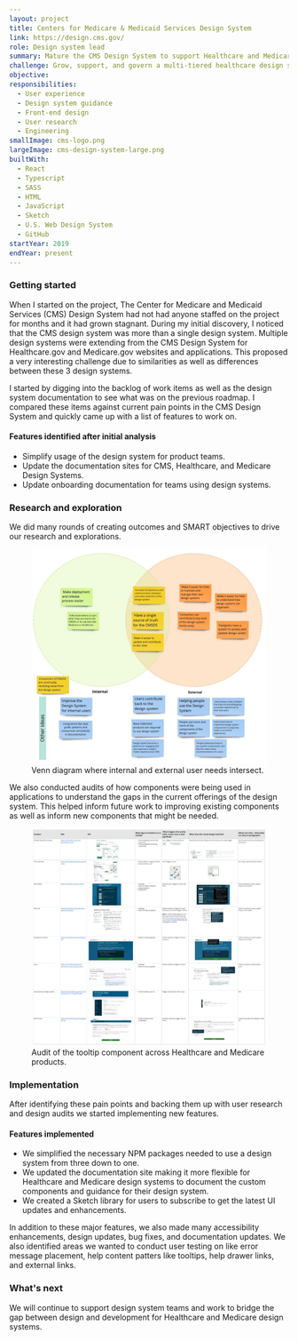 ```yaml
---
layout: project
title: Centers for Medicare & Medicaid Services Design System
link: https://design.cms.gov/
role: Design system lead 
summary: Mature the CMS Design System to support Healthcare and Medicare product teams building experiences at scale.
challenge: Grow, support, and govern a multi-tiered healthcare design system utilized by multiple applications teams across various federal contracts. Help product teams build section 508 compliant, responsive, and consistent experiences while allowing for innovation and creativity.
objective: 
responsibilities:
  - User experience 
  - Design system guidance
  - Front-end design
  - User research
  - Engineering
smallImage: cms-logo.png
largeImage: cms-design-system-large.png
builtWith:
  - React
  - Typescript
  - SASS
  - HTML
  - JavaScript
  - Sketch
  - U.S. Web Design System
  - GitHub
startYear: 2019
endYear: present
---
```


### Getting started

When I started on the project, The Center for Medicare and Medicaid Services (CMS) Design System had not had anyone staffed on the project for months and it had grown stagnant. During my initial discovery, I noticed that the CMS design system was more than a single design system. Multiple design systems were extending from the CMS Design System for Healthcare.gov and Medicare.gov websites and applications. This proposed a very interesting challenge due to similarities as well as differences between these 3 design systems.

I started by digging into the backlog of work items as well as the design system documentation to see what was on the previous roadmap. I compared these items against current pain points in the CMS Design System and quickly came up with a list of features to work on.

#### Features identified after initial analysis

- Simplify usage of the design system for product teams.
- Update the documentation sites for CMS, Healthcare, and Medicare Design Systems.
- Update onboarding documentation for teams using design systems.

### Research and exploration

We did many rounds of creating outcomes and SMART objectives to drive our research and explorations. 

<figure>
<img src="/assets/images/projects/cms-design-system-venn-diagram.jpeg"/>
<figcaption>Venn diagram where internal and external user needs intersect.</figcaption>
</figure>

We also conducted audits of how components were being used in applications to understand the gaps in the current offerings of the design system. This helped inform future work to improving existing components as well as inform new components that might be needed. 

<figure>
<img src="/assets/images/projects/cms-design-system-design-audit.jpeg"/>
<figcaption>Audit of the tooltip component across Healthcare and Medicare products.</figcaption>
</figure>

### Implementation

After identifying these pain points and backing them up with user research and design audits we started implementing new features. 

#### Features implemented 

- We simplified the necessary NPM packages needed to use a design system from three down to one. 
- We updated the documentation site making it more flexible for Healthcare and Medicare design systems to document the custom components and guidance for their design system. 
- We created a Sketch library for users to subscribe to get the latest UI updates and enhancements.

In addition to these major features, we also made many accessibility enhancements, design updates, bug fixes, and documentation updates. We also identified areas we wanted to conduct user testing on like error message placement, help content patters like tooltips, help drawer links, and external links.

### What's next

We will continue to support design system teams and work to bridge the gap between design and development for Healthcare and Medicare design systems. 
